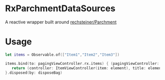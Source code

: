 # RxParchmentDataSources
A reactive wrapper built around [rechsteiner/Parchment](https://github.com/rechsteiner/Parchment)

# Usage

```swift
let items = Observable.of(["Item1","Item2","Item3"])

items.bind(to: pagingViewController.rx.items) { (pagingViewController: PagingViewController<PagingIndexItem>, index: Int, element: String) -> (controller: UIViewController, title: String) in
   return (controller: ItemViewController(item: element), title: element)
}.disposed(by: disposeBag)
```
